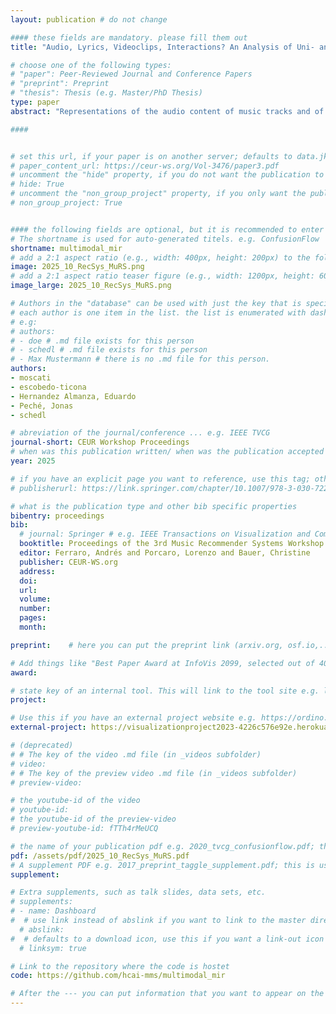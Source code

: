 ```yaml
---
layout: publication # do not change

#### these fields are mandatory. please fill them out
title: "Audio, Lyrics, Videoclips, Interactions? An Analysis of Uni- and Multi-modal Music Retrieval Systems in Terms of Accuracy and Beyond-accuracy Aspects" # title of your publication 

# choose one of the following types:
# "paper": Peer-Reviewed Journal and Conference Papers
# "preprint": Preprint
# "thesis": Thesis (e.g. Master/PhD Thesis)
type: paper
abstract: "Representations of the audio content of music tracks and of related data (such as lyrics, user-generated tags, or interaction data) are often leveraged in music retrieval and recommendation systems. It is therefore important to know how the choice of representation affects the results of similarity-based music retrieval systems. In this work, we address this question under several aspects. We analyze the accuracy, coverage, hubness, popularity bias, and robustness of retrieval systems based on different content modalities (text, audio, video) and on user–item interactions, and analyze the impact of corresponding features on multimodal retrieval systems. The paper gives useful insight into which modality to leverage depending on the aspects of retrieval results to prioritize and hence provides guidelines for practical real-world scenarios."

####


# set this url, if your paper is on another server; defaults to data.jku-vds-lab.at
# paper_content_url: https://ceur-ws.org/Vol-3476/paper3.pdf
# uncomment the "hide" property, if you do not want the publication to be displayed on the website (usually you don't need this)
# hide: True
# uncomment the "non_group_project" property, if you only want the publication to be displayed on your personal page (i.e. publications where you contributed, but does not have anything to do with the Vis Group e.g. Master Thesis,...)
# non_group_project: True


#### the following fields are optional, but it is recommended to enter as much information as possible
# The shortname is used for auto-generated titels. e.g. ConfusionFlow
shortname: multimodal_mir
# add a 2:1 aspect ratio (e.g., width: 400px, height: 200px) to the folder /assets/images/papers/ e.g. 2020_tvcg_confusionflow.png
image: 2025_10_RecSys_MuRS.png
# add a 2:1 aspect ratio teaser figure (e.g., width: 1200px, height: 600px) to the folder /assets/images/papers/ e.g. 2020_tvcg_confusionflow_teaser.png
image_large: 2025_10_RecSys_MuRS.png

# Authors in the "database" can be used with just the key that is specified in the corresponding .md file (usually it is the lastname in lower case e.g. doe). Authors that do not have an individual page here should be stated with their full name (e.g. John Doe)
# each author is one item in the list. the list is enumerated with dashes ("-")
# e.g:
# authors:
# - doe # .md file exists for this person
# - schedl # .md file exists for this person
# - Max Mustermann # there is no .md file for this person.
authors:
- moscati
- escobedo-ticona
- Hernandez Almanza, Eduardo
- Peché, Jonas
- schedl

# abreviation of the journal/conference ... e.g. IEEE TVCG
journal-short: CEUR Workshop Proceedings
# when was this publication written/ when was the publication accepted (e.g. 2020)
year: 2025

# if you have an explicit page you want to reference, use this tag; otherwise it will be generated from your doi
# publisherurl: https://link.springer.com/chapter/10.1007/978-3-030-72240-1_60 # add link to publisher page of your publication

# what is the publication type and other bib specific properties
bibentry: proceedings
bib:
  # journal: Springer # e.g. IEEE Transactions on Visualization and Computer Graphics (to appear)
  booktitle: Proceedings of the 3rd Music Recommender Systems Workshop (MuRS) co-located with the 19th ACM Conference on Recommender Systems (RecSys 2025), Prague, Czech Republic. 
  editor: Ferraro, Andrés and Porcaro, Lorenzo and Bauer, Christine
  publisher: CEUR-WS.org
  address: 
  doi:		
  url: 
  volume: 
  number: 
  pages: 
  month: 

preprint:	 # here you can put the preprint link (arxiv.org, osf.io,...) e.g. https://arxiv.org/abs/1910.00969

# Add things like "Best Paper Award at InfoVis 2099, selected out of 4000 submissions"
award:

# state key of an internal tool. This will link to the tool site e.g. lineup (usually not needed)
project: 

# Use this if you have an external project website e.g. https://ordino.caleydoapp.org/
external-project: https://visualizationproject2023-4226c576e92e.herokuapp.com

# (deprecated)
# # The key of the video .md file (in _videos subfolder)
# video: 
# # The key of the preview video .md file (in _videos subfolder)
# preview-video:

# the youtube-id of the video
# youtube-id:
# the youtube-id of the preview-video
# preview-youtube-id: fTTh4rMeUCQ

# the name of your publication pdf e.g. 2020_tvcg_confusionflow.pdf; this is usually uploaded to the caleydo aws server
pdf: /assets/pdf/2025_10_RecSys_MuRS.pdf
# A supplement PDF e.g. 2017_preprint_taggle_supplement.pdf; this is usually uploaded to the caleydo aws server
supplement: 

# Extra supplements, such as talk slides, data sets, etc.
# supplements:
# - name: Dashboard
#  # use link instead of abslink if you want to link to the master directory
  # abslink: 
#  # defaults to a download icon, use this if you want a link-out icon
  # linksym: true

# Link to the repository where the code is hostet
code: https://github.com/hcai-mms/multimodal_mir

# After the --- you can put information that you want to appear on the website using markdown formatting or HTML. A good example are acknowledgements, extra references, an erratum, etc.
---
```

